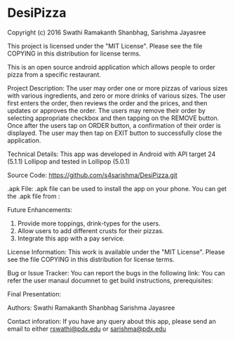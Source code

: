 # DesiPizza
Copyright (c) 2016 Swathi Ramakanth Shanbhag, Sarishma Jayasree

This project is licensed under the "MIT License". Please see the file COPYING in this distribution for license terms.

This is an open source android application which allows people to order pizza from a specific restaurant.

Project Description:
The user may order one or more pizzas of various sizes with various ingredients, and zero or more drinks of various sizes. The user first enters the order, then reviews the order and the prices, and then updates or approves the order. The users may remove their order by selecting appropriate checkbox and then tapping on the  REMOVE button.  Once after the users tap on ORDER button, a confirmation of their order is displayed. The user may then tap on EXIT button to successfully close the application. 

Technical Details:
This app was developed in Android with API target 24 (5.1.1) Lollipop and tested in Lollipop (5.0.1)

Source Code:
https://github.com/s4sarishma/DesiPizza.git

.apk File:
.apk file can be used to install the app on your phone. You can get the .apk file from : 

Future Enhancements:
1) Provide more toppings, drink-types for the users.
2) Allow users to add different crusts for their pizzas. 
3) Integrate this app with a pay service.

License Information:
This work is available under the "MIT License". Please see the file COPYING in this distribution for license terms.

Bug or Issue Tracker:
You can report the bugs in the following link:
You can refer the user manaul documnet to get build instructions, prerequisites:


Final Presentation:

Authors:
Swathi Ramakanth Shanbhag
Sarishma Jayasree

Contact inforation: 
If you have any query about this app, please send an email to either rswathi@pdx.edu or sarishma@pdx.edu














